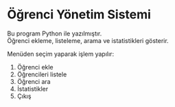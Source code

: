 # Öğrenci Yönetim Sistemi

Bu program Python ile yazılmıştır.  
Öğrenci ekleme, listeleme, arama ve istatistikleri gösterir.  

Menüden seçim yaparak işlem yapılır:  
1. Öğrenci ekle  
2. Öğrencileri listele  
3. Öğrenci ara  
4. İstatistikler  
5. Çıkış  
